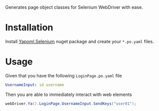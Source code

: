 Generates page object classes for Selenium WebDriver with ease.

# Installation
Install [Yapoml.Selenium](https://www.nuget.org/packages/Yapoml.Selenium) nuget package and create your `*.po.yaml` files.

# Usage
Given that you have the following `LoginPage.po.yaml` file

```yaml
UsernameInput: id username
```

Then you are able to immediately interact with web elements

```csharp
webDriver.Ya().LoginPage.UsernameInput.SendKeys("user01");
```
